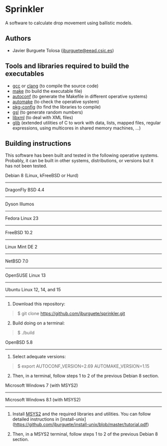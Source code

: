Sprinkler
=========

A software to calculate drop movement using ballistic models.

Authors
-------

* Javier Burguete Tolosa (jburguete@eead.csic.es)

Tools and libraries required to build the executables
-----------------------------------------------------

* [gcc](https://gcc.gnu.org) or [clang](http://clang.llvm.org) (to compile the
source code)
* [make](http://www.gnu.org/software/make) (to build the executable file)
* [autoconf](http://www.gnu.org/software/autoconf) (to generate the Makefile in
different operative systems)
* [automake](http://www.gnu.org/software/automake) (to check the operative
system)
* [pkg-config](http://www.freedesktop.org/wiki/Software/pkg-config) (to find the
libraries to compile)
* [gsl](http://www.gnu.org/software/gsl) (to generate random numbers)
* [libxml](http://xmlsoft.org) (to deal with XML files)
* [glib](https://developer.gnome.org/glib) (extended utilities of C to work with
data, lists, mapped files, regular expressions, using multicores in shared
memory machines, ...)

Building instructions
---------------------

This software has been built and tested in the following operative systems.
Probably, it can be built in other systems, distributions, or versions but it
has not been tested.

Debian 8 (Linux, kFreeBSD or Hurd)
__________________________________
DragonFly BSD 4.4
_________________
Dyson Illumos
_____________
Fedora Linux 23
_______________
FreeBSD 10.2
____________
Linux Mint DE 2
_______________
NetBSD 7.0
__________
OpenSUSE Linux 13
_________________
Ubuntu Linux 12, 14, and 15
___________________________

1. Download this repository:
> $ git clone https://github.com/jburguete/sprinkler.git

2. Build doing on a terminal:
> $ ./build

OpenBSD 5.8
___________

1. Select adequate versions:
> $ export AUTOCONF_VERSION=2.69 AUTOMAKE_VERSION=1.15

2. Then, in a terminal, follow steps 1 to 2 of the previous Debian 8 section.

Microsoft Windows 7 (with MSYS2)
________________________________
Microsoft Windows 8.1 (with MSYS2)
__________________________________

1. Install [MSYS2](http://sourceforge.net/projects/msys2) and the required
libraries and utilities. You can follow detailed instructions in
[install-unix]
(https://github.com/jburguete/install-unix/blob/master/tutorial.pdf)

2. Then, in a MSYS2 terminal, follow steps 1 to 2 of the previous Debian 8
section.

